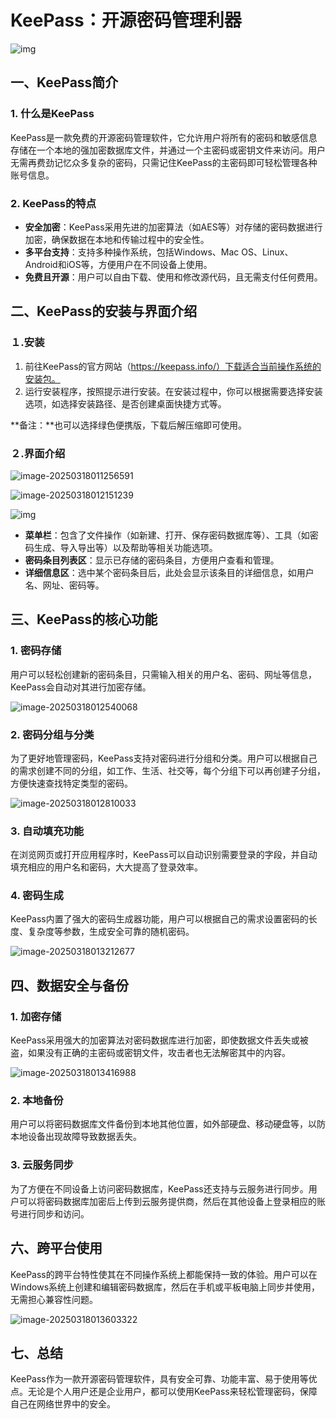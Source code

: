 # KeePass：开源密码管理利器

![img](./assets/keepass_322x132.png)

## 一、KeePass简介

### 1. 什么是KeePass
KeePass是一款免费的开源密码管理软件，它允许用户将所有的密码和敏感信息存储在一个本地的强加密数据库文件，并通过一个主密码或密钥文件来访问。用户无需再费劲记忆众多复杂的密码，只需记住KeePass的主密码即可轻松管理各种账号信息。

### 2. KeePass的特点
 - **安全加密**：KeePass采用先进的加密算法（如AES等）对存储的密码数据进行加密，确保数据在本地和传输过程中的安全性。
 - **多平台支持**：支持多种操作系统，包括Windows、Mac OS、Linux、Android和iOS等，方便用户在不同设备上使用。
 - **免费且开源**：用户可以自由下载、使用和修改源代码，且无需支付任何费用。

## 二、KeePass的安装与界面介绍

### １.安装
1. 前往KeePass的官方网站（https://keepass.info/）下载适合当前操作系统的安装包。
2. 运行安装程序，按照提示进行安装。在安装过程中，你可以根据需要选择安装选项，如选择安装路径、是否创建桌面快捷方式等。

**备注：**也可以选择绿色便携版，下载后解压缩即可使用。

### ２.界面介绍

![image-20250318011256591](./assets/image-20250318011256591.png)

![image-20250318012151239](./assets/image-20250318012151239.png)

![img](./assets/main_big.png)



 - **菜单栏**：包含了文件操作（如新建、打开、保存密码数据库等）、工具（如密码生成、导入导出等）以及帮助等相关功能选项。
 - **密码条目列表区**：显示已存储的密码条目，方便用户查看和管理。
 - **详细信息区**：选中某个密码条目后，此处会显示该条目的详细信息，如用户名、网址、密码等。

## 三、KeePass的核心功能

### 1. 密码存储
用户可以轻松创建新的密码条目，只需输入相关的用户名、密码、网址等信息，KeePass会自动对其进行加密存储。

![image-20250318012540068](./assets/image-20250318012540068.png)

### 2. 密码分组与分类
为了更好地管理密码，KeePass支持对密码进行分组和分类。用户可以根据自己的需求创建不同的分组，如工作、生活、社交等，每个分组下可以再创建子分组，方便快速查找特定类型的密码。

![image-20250318012810033](./assets/image-20250318012810033.png)



### 3. 自动填充功能
在浏览网页或打开应用程序时，KeePass可以自动识别需要登录的字段，并自动填充相应的用户名和密码，大大提高了登录效率。

### 4. 密码生成
KeePass内置了强大的密码生成器功能，用户可以根据自己的需求设置密码的长度、复杂度等参数，生成安全可靠的随机密码。

![image-20250318013212677](./assets/image-20250318013212677.png)

## 四、数据安全与备份

### 1. 加密存储
KeePass采用强大的加密算法对密码数据库进行加密，即使数据文件丢失或被盗，如果没有正确的主密码或密钥文件，攻击者也无法解密其中的内容。

![image-20250318013416988](./assets/image-20250318013416988.png)

### 2. 本地备份
用户可以将密码数据库文件备份到本地其他位置，如外部硬盘、移动硬盘等，以防本地设备出现故障导致数据丢失。

### 3. 云服务同步
为了方便在不同设备上访问密码数据库，KeePass还支持与云服务进行同步。用户可以将密码数据库加密后上传到云服务提供商，然后在其他设备上登录相应的账号进行同步和访问。

## 六、跨平台使用

KeePass的跨平台特性使其在不同操作系统上都能保持一致的体验。用户可以在Windows系统上创建和编辑密码数据库，然后在手机或平板电脑上同步并使用，无需担心兼容性问题。

![image-20250318013603322](./assets/image-20250318013603322.png)

## 七、总结

KeePass作为一款开源密码管理软件，具有安全可靠、功能丰富、易于使用等优点。无论是个人用户还是企业用户，都可以使用KeePass来轻松管理密码，保障自己在网络世界中的安全。
